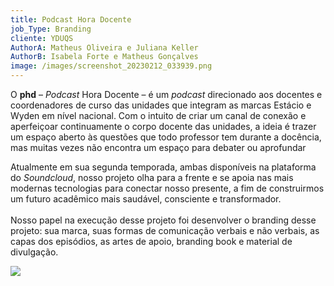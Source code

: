 ```yaml
---
title: Podcast Hora Docente
job_Type: Branding
cliente: YDUQS
AuthorA: Matheus Oliveira e Juliana Keller
AuthorB: Isabela Forte e Matheus Gonçalves
image: /images/screenshot_20230212_033939.png
---
```

O **phd** – *Podcast* Hora Docente – é um *podcast* direcionado aos docentes e coordenadores de curso das unidades que integram as marcas Estácio e Wyden em nível nacional. Com o intuito de criar um canal de conexão e aperfeiçoar continuamente o corpo docente das unidades, a ideia é trazer um espaço aberto às questões que todo professor tem durante a docência, mas muitas vezes não encontra um espaço para debater ou aprofundar

Atualmente em sua segunda temporada, ambas disponíveis na plataforma do *Soundcloud*, nosso projeto olha para a frente e se apoia nas mais modernas tecnologias para conectar nosso presente, a fim de construirmos um futuro acadêmico mais saudável, consciente e transformador.\
\
Nosso papel na execução desse projeto foi desenvolver o branding desse projeto: sua marca, suas formas de comunicação verbais e não verbais, as capas dos episódios, as artes de apoio, branding book e material de divulgação.

<img src="/images/manual-20.png" class="c-cover__image"/>